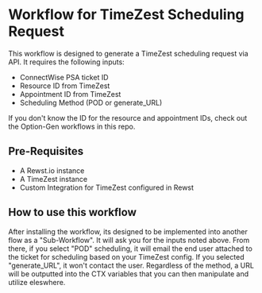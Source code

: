 # Workflow for TimeZest Scheduling Request

This workflow is designed to generate a TimeZest scheduling request via API. It requires the following inputs:

* ConnectWise PSA ticket ID
* Resource ID from TimeZest
* Appointment ID from TimeZest
* Scheduling Method (POD or generate_URL)

If you don't know the ID for the resource and appointment IDs, check out the Option-Gen workflows in this repo.


## Pre-Requisites

* A Rewst.io instance
* A TimeZest instance
* Custom Integration for TimeZest configured in Rewst


## How to use this workflow

After installing the workflow, its designed to be implemented into another flow as a "Sub-Workflow". It will ask you for the inputs noted above. From there, if you select "POD" scheduling, it will email the end user attached to the ticket for scheduling based on your TimeZest config. If you selected "generate_URL", it won't contact the user. Regardless of the method, a URL will be outputted into the CTX variables that you can then manipulate and utilize eleswhere. 
